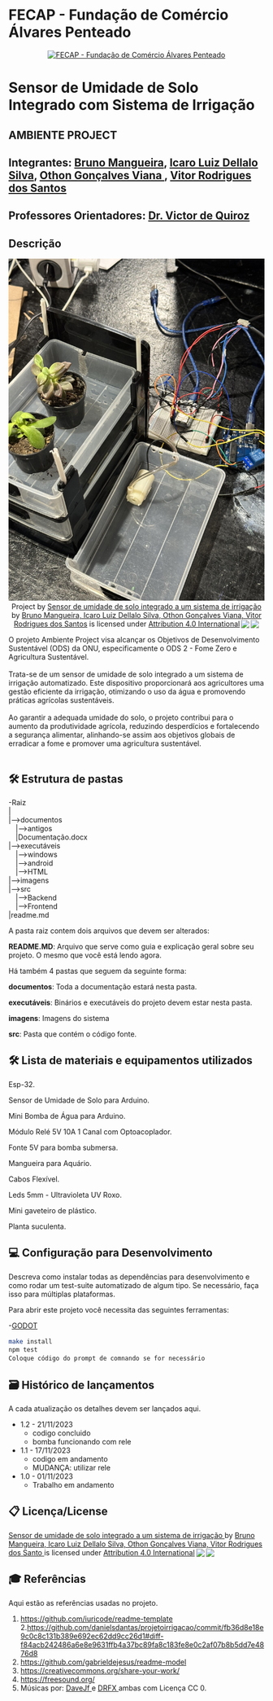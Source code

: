 # FECAP - Fundação de Comércio Álvares Penteado

<p align="center">
<a href= "https://www.fecap.br/"><img src="https://encrypted-tbn0.gstatic.com/images?q=tbn:ANd9GcRhZPrRa89Kma0ZZogxm0pi-tCn_TLKeHGVxywp-LXAFGR3B1DPouAJYHgKZGV0XTEf4AE&usqp=CAU" alt="FECAP - Fundação de Comércio Álvares Penteado" border="0"></a>
</p>

# Sensor de Umidade de Solo Integrado com Sistema de Irrigação 

## AMBIENTE PROJECT

## Integrantes: <a href="https://github.com/brunomangueira">Bruno Mangueira</a>, <a href="https://github.com/clicaro">Icaro Luiz Dellalo Silva</a>, <a href="https://www.linkedin.com/in/victorbarq/">Othon Gonçalves Viana </a>, <a href="https://www.linkedin.com/in/victorbarq/">Vitor Rodrigues dos Santos </a> 

## Professores Orientadores: <a href="https://www.linkedin.com/in/victorbarq/">Dr. Victor de Quiroz</a>
## Descrição

<p align="center">
<img src="imagens/1.jpg" alt="NOME DO JOGO" border="0">
  Project by <a <p xmlns:cc="http://creativecommons.org/ns#" xmlns:dct="http://purl.org/dc/terms/"><a property="dct:title" rel="cc:attributionURL" href="https://github.com/2023-2-NADS1/Grupo7">Sensor de umidade de solo integrado a um sistema de irrigação </a> by <a rel="cc:attributionURL dct:creator" property="cc:attributionName" href="https://github.com/2023-2-NADS1/Grupo7/blob/main/README.md">Bruno Mangueira, Icaro Luiz Dellalo Silva, Othon Gonçalves Viana, Vitor Rodrigues dos Santos</a> is licensed under <a href="http://creativecommons.org/licenses/by/4.0/?ref=chooser-v1" target="_blank" rel="license noopener noreferrer" style="display:inline-block;">Attribution 4.0 International<img style="height:22px!important;margin-left:3px;vertical-align:text-bottom;" src="https://mirrors.creativecommons.org/presskit/icons/cc.svg?ref=chooser-v1"><img style="height:22px!important;margin-left:3px;vertical-align:text-bottom;" src="https://mirrors.creativecommons.org/presskit/icons/by.svg?ref=chooser-v1"></a></p>
</p>



O projeto Ambiente Project visa alcançar os Objetivos de Desenvolvimento Sustentável (ODS) da ONU, especificamente o ODS 2 - Fome Zero e Agricultura Sustentável. 
<br><br>
Trata-se de um sensor de umidade de solo integrado a um sistema de irrigação automatizado. Este dispositivo proporcionará aos agricultores uma gestão eficiente da irrigação, otimizando o uso da água e promovendo práticas agrícolas sustentáveis. 
<br><br>
Ao garantir a adequada umidade do solo, o projeto contribui para o aumento da produtividade agrícola, reduzindo desperdícios e fortalecendo a segurança alimentar, alinhando-se assim aos objetivos globais de erradicar a fome e promover uma agricultura sustentável.
<br><br>

## 🛠 Estrutura de pastas

-Raiz<br>
|<br>
|-->documentos<br>
  &emsp;|-->antigos<br>
  &emsp;|Documentação.docx<br>
|-->executáveis<br>
  &emsp;|-->windows<br>
  &emsp;|-->android<br>
  &emsp;|-->HTML<br>
|-->imagens<br>
|-->src<br>
  &emsp;|-->Backend<br>
  &emsp;|-->Frontend<br>
|readme.md<br>

A pasta raiz contem dois arquivos que devem ser alterados:

<b>README.MD</b>: Arquivo que serve como guia e explicação geral sobre seu projeto. O mesmo que você está lendo agora.

Há também 4 pastas que seguem da seguinte forma:

<b>documentos</b>: Toda a documentação estará nesta pasta.

<b>executáveis</b>: Binários e executáveis do projeto devem estar nesta pasta.

<b>imagens</b>: Imagens do sistema

<b>src</b>: Pasta que contém o código fonte.

## 🛠 Lista de materiais e equipamentos utilizados  

Esp-32.

Sensor de Umidade de Solo para Arduino.

Mini Bomba de Água para Arduino.

Módulo Relé 5V 10A 1 Canal com Optoacoplador.

Fonte 5V para bomba submersa.

Mangueira para Aquário.

Cabos Flexível.

Leds 5mm - Ultravioleta UV Roxo.

Mini gaveteiro de plástico.

Planta suculenta.


## 💻 Configuração para Desenvolvimento

Descreva como instalar todas as dependências para desenvolvimento e como rodar um test-suite automatizado de algum tipo. Se necessário, faça isso para múltiplas plataformas.

Para abrir este projeto você necessita das seguintes ferramentas:

-<a href="https://godotengine.org/download">GODOT</a>

```sh
make install
npm test
Coloque código do prompt de comnando se for necessário
```

## 🗃 Histórico de lançamentos

A cada atualização os detalhes devem ser lançados aqui.

* 1.2 - 21/11/2023
    * codigo concluido
    * bomba funcionando com rele
* 1.1 - 17/11/2023
    * codigo em andamento 
    * MUDANÇA: utilizar rele
* 1.0 - 01/11/2023
    * Trabalho em andamento

## 📋 Licença/License
<p xmlns:cc="http://creativecommons.org/ns#" xmlns:dct="http://purl.org/dc/terms/"><a property="dct:title" rel="cc:attributionURL" href="https://github.com/2023-2-NADS1/Grupo7">Sensor de umidade de solo integrado a um sistema de irrigação </a> by <a rel="cc:attributionURL dct:creator" property="cc:attributionName" href="https://github.com/2023-2-NADS1/Grupo7/blob/main/README.md">Bruno Mangueira, Icaro Luiz Dellalo Silva, Othon Gonçalves Viana, Vitor Rodrigues dos Santo </a> is licensed under <a href="http://creativecommons.org/licenses/by/4.0/?ref=chooser-v1" target="_blank" rel="license noopener noreferrer" style="display:inline-block;">Attribution 4.0 International<img style="height:22px!important;margin-left:3px;vertical-align:text-bottom;" src="https://mirrors.creativecommons.org/presskit/icons/cc.svg?ref=chooser-v1"><img style="height:22px!important;margin-left:3px;vertical-align:text-bottom;" src="https://mirrors.creativecommons.org/presskit/icons/by.svg?ref=chooser-v1"></a></p>

## 🎓 Referências

Aqui estão as referências usadas no projeto.

1. <https://github.com/iuricode/readme-template>
2.<https://github.com/danielsdantas/projetoirrigacao/commit/fb36d8e18e9c0c8c131b389e692ec62dd9cc26d1#diff-f84acb242486a6e8e9631ffb4a37bc89fa8c183fe8e0c2af07b8b5dd7e4876d8>
3. <https://github.com/gabrieldejesus/readme-model>
4. <https://creativecommons.org/share-your-work/>
5. <https://freesound.org/>
6. Músicas por: <a href="https://freesound.org/people/DaveJf/sounds/616544/"> DaveJf </a> e <a href="https://freesound.org/people/DRFX/sounds/338986/"> DRFX </a> ambas com Licença CC 0.
